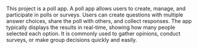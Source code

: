 This project is a poll app. A poll app allows users to create, manage, and participate in polls or surveys. Users can create questions with multiple answer choices, share the poll with others, and collect responses. The app typically displays the results in real-time, showing how many people selected each option. It is commonly used to gather opinions, conduct surveys, or make group decisions quickly and easily.
